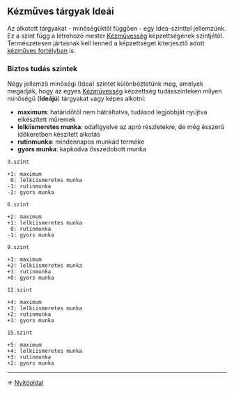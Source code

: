 ## Kézműves tárgyak Ideái

Az alkotott tárgyakat - minőségüktől függően - egy Idea-szinttel jellemzünk. Ez a szint függ a létrehozó mester [Kézművesség](kepzettsegek.szekunder/kezmuvesseg.md) képzettségének szintjétől. Természetesen jártasnak kell lenned a képzettséget kiterjesztő adott [kézműves fortélyban](kepzettsegek.szekunder/kezmuvesseg.md#er%C5%91s-kiterjeszt%C3%A9s) is.

### Biztos tudás szintek

Négy jellemző minőségi (Idea) szintet különböztetünk meg, amelyek megadják, hogy az egyes [Kézművesség](kepzettsegek.szekunder/kezmuvesseg.md) képzettség tudásszinteken milyen minőségű (**Ideájú**) tárgyakat vagy képes alkotni:
- **maximum**: határidőtől nem hátráltatva, tudásod legjobbját nyújtva elkészített műremek
- **lelkiismeretes munka**: odafigyelve az apró részletekre, de még ésszerű időkeretben készített alkotás
- **rutinmunka**: mindennapos munkád terméke
- **gyors munka**: kapkodva összedobott munka

```
3.szint

+1: maximum
 0: lelkiismeretes munka
-1: rutinmunka
-2: gyors munka
```

```
6.szint

+2: maximum
+1: lelkiismeretes munka
 0: rutinmunka
-1: gyors munka
```

```
9.szint

+3: maximum
+2: lelkiismeretes munka
+1: rutinmunka
+0: gyors munka
```

```
12.szint

+4: maximum
+3: lelkiismeretes munka
+2: rutinmunka
+1: gyors munka
```

```
15.szint

+5: maximum
+4: lelkiismeretes munka
+3: rutinmunka
+2: gyors munka
```

---

⚜️ [Nyitóoldal](start.md#3-k%C3%A9pzetts%C3%A9grendszer-)
